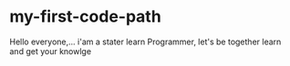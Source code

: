 # my-first-code-path
Hello everyone,... i'am a stater learn Programmer,  let's be together learn and get your knowlge
